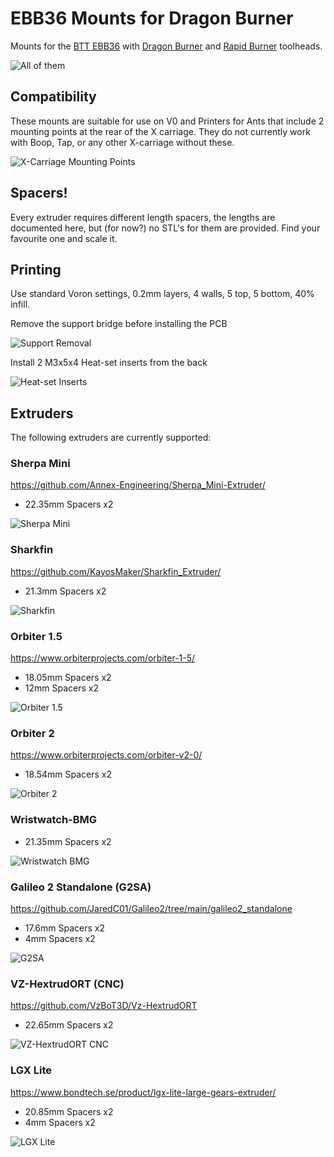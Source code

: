 # EBB36 Mounts for Dragon Burner

Mounts for the [BTT EBB36](https://github.com/bigtreetech/EBB) with [Dragon Burner](https://github.com/chirpy2605/voron/tree/main/V0/Dragon_Burner) and [Rapid Burner](https://github.com/chirpy2605/voron/tree/main/V0/Rapid_Burner) toolheads.

![All of them](Images/lineup.png)


## Compatibility

These mounts are suitable for use on V0 and Printers for Ants that include 2 mounting points at the rear of the X carriage. They do not currently work with Boop, Tap, or any other X-carriage without these.

![X-Carriage Mounting Points](Images/xcarriage.png)


## Spacers!

Every extruder requires different length spacers, the lengths are documented here, but (for now?) no STL's for them are provided.  Find your favourite one and scale it.

## Printing

Use standard Voron settings, 0.2mm layers, 4 walls, 5 top, 5 bottom, 40% infill.

Remove the support bridge before installing the PCB

![Support Removal](Images/support_removal.gif)

Install 2 M3x5x4 Heat-set inserts from the back

![Heat-set Inserts](Images/heatsets.gif)


## Extruders

The following extruders are currently supported:


### Sherpa Mini

https://github.com/Annex-Engineering/Sherpa_Mini-Extruder/

 - 22.35mm Spacers x2

![Sherpa Mini](Images/sherpa_mini.png)
 

### Sharkfin

https://github.com/KayosMaker/Sharkfin_Extruder/

 - 21.3mm Spacers x2

![Sharkfin](Images/sharkfin.png)


### Orbiter 1.5
 
 https://www.orbiterprojects.com/orbiter-1-5/

 - 18.05mm Spacers x2
 - 12mm Spacers x2

 ![Orbiter 1.5](Images/orbiter15.png)


### Orbiter 2

https://www.orbiterprojects.com/orbiter-v2-0/

  - 18.54mm Spacers x2

 ![Orbiter 2](Images/orbiter2.png)


### Wristwatch-BMG

 - 21.35mm Spacers x2

![Wristwatch BMG](Images/ww_bmg.png)


### Galileo 2 Standalone (G2SA)

https://github.com/JaredC01/Galileo2/tree/main/galileo2_standalone

 - 17.6mm Spacers x2
 - 4mm Spacers x2

![G2SA](Images/g2sa.png)

 
### VZ-HextrudORT (CNC)

https://github.com/VzBoT3D/Vz-HextrudORT

 - 22.65mm Spacers x2

![VZ-HextrudORT CNC](Images/vz_hextrudort.png)


### LGX Lite

https://www.bondtech.se/product/lgx-lite-large-gears-extruder/

 - 20.85mm Spacers x2
 - 4mm Spacers x2

![LGX Lite](Images/lgx_lite.png)
